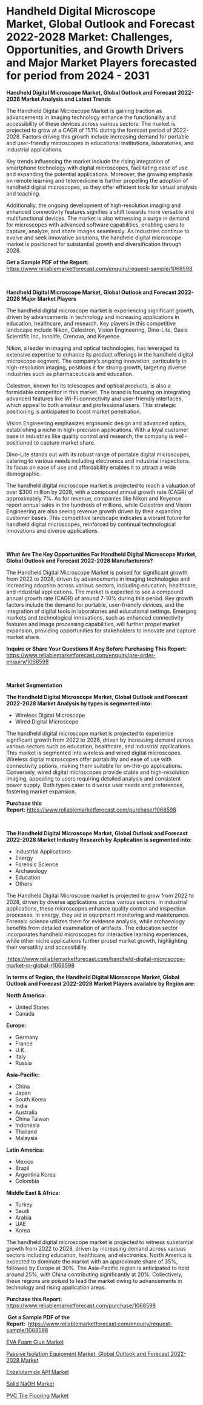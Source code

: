 <p><h1>Handheld Digital Microscope Market, Global Outlook and Forecast 2022-2028 Market: Challenges, Opportunities, and Growth Drivers and Major Market Players forecasted for period from 2024 - 2031</h1></p><p><strong>Handheld Digital Microscope Market, Global Outlook and Forecast 2022-2028 Market Analysis and Latest Trends</strong></p>
<p><p>The Handheld Digital Microscope Market is gaining traction as advancements in imaging technology enhance the functionality and accessibility of these devices across various sectors. The market is projected to grow at a CAGR of 11.1% during the forecast period of 2022-2028. Factors driving this growth include increasing demand for portable and user-friendly microscopes in educational institutions, laboratories, and industrial applications.</p><p>Key trends influencing the market include the rising integration of smartphone technology with digital microscopes, facilitating ease of use and expanding the potential applications. Moreover, the growing emphasis on remote learning and telemedicine is further propelling the adoption of handheld digital microscopes, as they offer efficient tools for virtual analysis and teaching.</p><p>Additionally, the ongoing development of high-resolution imaging and enhanced connectivity features signifies a shift towards more versatile and multifunctional devices. The market is also witnessing a surge in demand for microscopes with advanced software capabilities, enabling users to capture, analyze, and share images seamlessly. As industries continue to evolve and seek innovative solutions, the handheld digital microscope market is positioned for substantial growth and diversification through 2028.</p></p>
<p><strong>Get a Sample PDF of the Report:&nbsp;</strong> <a href="https://www.reliablemarketforecast.com/enquiry/request-sample/1068598">https://www.reliablemarketforecast.com/enquiry/request-sample/1068598</a></p>
<p>&nbsp;</p>
<p><strong>Handheld Digital Microscope Market, Global Outlook and Forecast 2022-2028 Major Market Players</strong></p>
<p><p>The handheld digital microscope market is experiencing significant growth, driven by advancements in technology and increasing applications in education, healthcare, and research. Key players in this competitive landscape include Nikon, Celestron, Vision Engineering, Dino-Lite, Oasis Scientific Inc, Innolife, Crenova, and Keyence. </p><p>Nikon, a leader in imaging and optical technologies, has leveraged its extensive expertise to enhance its product offerings in the handheld digital microscope segment. The company’s ongoing innovation, particularly in high-resolution imaging, positions it for strong growth, targeting diverse industries such as pharmaceuticals and education.</p><p>Celestron, known for its telescopes and optical products, is also a formidable competitor in this market. The brand is focusing on integrating advanced features like Wi-Fi connectivity and user-friendly interfaces, which appeal to both amateur and professional users. This strategic positioning is anticipated to boost market penetration.</p><p>Vision Engineering emphasizes ergonomic design and advanced optics, establishing a niche in high-precision applications. With a loyal customer base in industries like quality control and research, the company is well-positioned to capture market share.</p><p>Dino-Lite stands out with its robust range of portable digital microscopes, catering to various needs including electronics and industrial inspections. Its focus on ease of use and affordability enables it to attract a wide demographic.</p><p>The handheld digital microscope market is projected to reach a valuation of over $300 million by 2028, with a compound annual growth rate (CAGR) of approximately 7%. As for revenue, companies like Nikon and Keyence report annual sales in the hundreds of millions, while Celestron and Vision Engineering are also seeing revenue growth driven by their expanding customer bases. This competitive landscape indicates a vibrant future for handheld digital microscopes, reinforced by continual technological innovations and diverse applications.</p></p>
<p>&nbsp;</p>
<p><strong>What Are The Key Opportunities For Handheld Digital Microscope Market, Global Outlook and Forecast 2022-2028 Manufacturers?</strong></p>
<p><p>The Handheld Digital Microscope Market is poised for significant growth from 2022 to 2028, driven by advancements in imaging technologies and increasing adoption across various sectors, including education, healthcare, and industrial applications. The market is expected to see a compound annual growth rate (CAGR) of around 7-10% during this period. Key growth factors include the demand for portable, user-friendly devices, and the integration of digital tools in laboratories and educational settings. Emerging markets and technological innovations, such as enhanced connectivity features and image processing capabilities, will further propel market expansion, providing opportunities for stakeholders to innovate and capture market share.</p></p>
<p><strong>Inquire or Share Your Questions If Any Before Purchasing This Report:</strong> <a href="https://www.reliablemarketforecast.com/enquiry/pre-order-enquiry/1068598">https://www.reliablemarketforecast.com/enquiry/pre-order-enquiry/1068598</a></p>
<p>&nbsp;</p>
<p><strong>Market Segmentation</strong></p>
<p><strong>The Handheld Digital Microscope Market, Global Outlook and Forecast 2022-2028 Market Analysis by types is segmented into:</strong></p>
<p><ul><li>Wireless Digital Microscope</li><li>Wired Digital Microscope</li></ul></p>
<p><p>The handheld digital microscope market is projected to experience significant growth from 2022 to 2028, driven by increasing demand across various sectors such as education, healthcare, and industrial applications. This market is segmented into wireless and wired digital microscopes. Wireless digital microscopes offer portability and ease of use with connectivity options, making them suitable for on-the-go applications. Conversely, wired digital microscopes provide stable and high-resolution imaging, appealing to users requiring detailed analysis and consistent power supply. Both types cater to diverse user needs and preferences, fostering market expansion.</p></p>
<p><strong>Purchase this Report:&nbsp;</strong><a href="https://www.reliablemarketforecast.com/purchase/1068598">https://www.reliablemarketforecast.com/purchase/1068598</a></p>
<p>&nbsp;</p>
<p><strong>The Handheld Digital Microscope Market, Global Outlook and Forecast 2022-2028 Market Industry Research by Application is segmented into:</strong></p>
<p><ul><li>Industrial Applications</li><li>Energy</li><li>Forensic Science</li><li>Archaeology</li><li>Education</li><li>Others</li></ul></p>
<p><p>The Handheld Digital Microscope market is projected to grow from 2022 to 2028, driven by diverse applications across various sectors. In industrial applications, these microscopes enhance quality control and inspection processes. In energy, they aid in equipment monitoring and maintenance. Forensic science utilizes them for evidence analysis, while archaeology benefits from detailed examination of artifacts. The education sector incorporates handheld microscopes for interactive learning experiences, while other niche applications further propel market growth, highlighting their versatility and accessibility.</p></p>
<p><a href="https://www.reliablemarketforecast.com/handheld-digital-microscope-market-in-global-r1068598">&nbsp;https://www.reliablemarketforecast.com/handheld-digital-microscope-market-in-global-r1068598</a></p>
<p><strong>In terms of Region, the Handheld Digital Microscope Market, Global Outlook and Forecast 2022-2028 Market Players available by Region are:</strong></p>
<p>
    <p> <strong> North America: </strong>
        <ul>
            <li>United States</li>
            <li>Canada</li>
        </ul>
        </p> 
    <p> <strong> Europe: </strong>
        <ul>
            <li>Germany</li>
            <li>France</li>
            <li>U.K.</li>
            <li>Italy</li>
            <li>Russia</li>
        </ul>
        </p> 
    <p> <strong> Asia-Pacific: </strong>
        <ul>
            <li>China</li>
            <li>Japan</li>
            <li>South Korea</li>
            <li>India</li>
            <li>Australia</li>
            <li>China Taiwan</li>
            <li>Indonesia</li>
            <li>Thailand</li>
            <li>Malaysia</li>
        </ul>
        </p> 
    <p> <strong> Latin America: </strong>
        <ul>
            <li>Mexico</li>
            <li>Brazil</li>
            <li>Argentina Korea</li>
            <li>Colombia</li>
        </ul>
        </p> 
    <p> <strong> Middle East & Africa: </strong>
        <ul>
            <li>Turkey</li>
            <li>Saudi</li>
            <li>Arabia</li>
            <li>UAE</li>
            <li>Korea</li>
        </ul>
    </p>
    </p>
<p><p>The handheld digital microscope market is projected to witness substantial growth from 2022 to 2028, driven by increasing demand across various sectors including education, healthcare, and electronics. North America is expected to dominate the market with an approximate share of 35%, followed by Europe at 30%. The Asia-Pacific region is anticipated to hold around 25%, with China contributing significantly at 20%. Collectively, these regions are poised to lead the market owing to advancements in technology and rising application areas.</p></p>
<p><strong>Purchase this Report: </strong><a href="https://www.reliablemarketforecast.com/purchase/1068598">https://www.reliablemarketforecast.com/purchase/1068598</a></p>
<p>&nbsp;<strong>Get a Sample PDF of the Report:&nbsp;&nbsp;</strong><a href="https://www.reliablemarketforecast.com/enquiry/request-sample/1068598">https://www.reliablemarketforecast.com/enquiry/request-sample/1068598</a></p>
<p><strong></strong></p>
<p><p><a href="https://medium.com/@torreysmith2023/the-eva-foam-glue-market-prioritizes-cost-control-and-efficiency-enhancement-b27c661b069e">EVA Foam Glue Market</a></p><p><a href="https://github.com/CliffMedina6/Market-Research-Report-List-6/blob/main/passive-isolation-equipment-market-global-outlook-and-forecast-2022-2028-market.md">Passive Isolation Equipment Market, Global Outlook and Forecast 2022-2028 Market</a></p><p><a href="https://www.linkedin.com/pulse/enzalutamide-api-market-revolution-2024-2031-trends-shaping-gddaf?trackingId=3W67I%2BB4ROGf%2Fw6ApdJigw%3D%3D">Enzalutamide API Market</a></p><p><a href="https://issuu.com/reportprime-2/docs/solid-naoh-market-size-2030.pptx_ea676edf1c1745">Solid NaOH Market</a></p><p><a href="https://issuu.com/reportprime-2/docs/pvc-tile-flooring-market-size-2030._36b692c82d4044">PVC Tile Flooring Market</a></p></p>